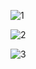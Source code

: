 ![1](https://user-images.githubusercontent.com/97989643/197402860-cf916c6a-b087-4f24-8e5e-3bb6fcfe88e3.png)

![2](https://user-images.githubusercontent.com/97989643/197402868-43a5b1d4-f007-47f3-a084-0fedb626d124.png)

![3](https://user-images.githubusercontent.com/97989643/197404542-c72bc717-b56e-4cdb-b431-7046036879d3.png)
